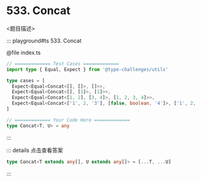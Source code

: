 # 533. Concat

<题目描述>

::: playground#ts 533. Concat

@file index.ts

```ts
// ============= Test Cases =============
import type { Equal, Expect } from '@type-challenges/utils'

type cases = [
  Expect<Equal<Concat<[], []>, []>>,
  Expect<Equal<Concat<[], [1]>, [1]>>,
  Expect<Equal<Concat<[1, 2], [3, 4]>, [1, 2, 3, 4]>>,
  Expect<Equal<Concat<['1', 2, '3'], [false, boolean, '4']>, ['1', 2, '3', false, boolean, '4']>>,
]

// ============= Your Code Here =============
type Concat<T, U> = any
```

:::

::: details 点击查看答案

```ts
type Concat<T extends any[], U extends any[]> = [...T, ...U]
```

:::
